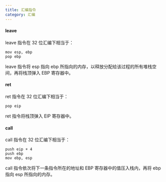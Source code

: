 ```yaml
---
title: 汇编指令
category: 汇编
---
```


#### leave
leave 指令在 32 位汇编下相当于：
```
mov esp, ebp 
pop ebp
```
leave 指令将 esp 指向 ebp 所指向的内存，以释放分配给该过程的所有堆栈空间，再将栈顶弹入 EBP 寄存器中。
#### ret
ret 指令在 32 位汇编下相当于：
```
pop eip
```
ret 指令将栈顶弹入 EIP 寄存器中。
#### call
call 指令在 32 位汇编下相当于：
```
push eip + 4
push ebp
mov ebp, esp
```
call 指令依次将下一条指令所在的地址和 EBP 寄存器中的值压入栈内，再将 ebp 指向 esp 所指向的内存。